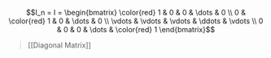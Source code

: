 $$I_n = I = 
\begin{bmatrix} 
\color{red} 1 & 0 & 0 & \dots & 0 \\
0 & \color{red} 1 & 0 & \dots & 0 \\
\vdots & \vdots & \vdots & \ddots & \vdots \\
0 & 0 & 0 & \dots & \color{red} 1
\end{bmatrix}$$
>[[Diagonal Matrix]]